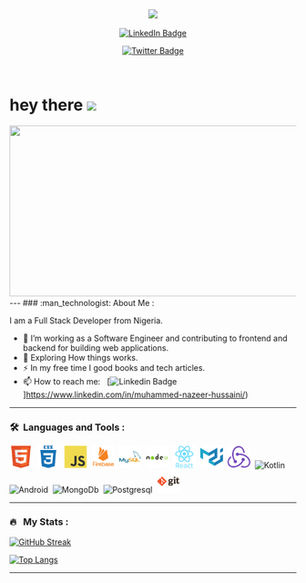 <div id="header" align="center">
  <img src="https://media.giphy.com/media/fvx95jkua5th3YeThr/giphy.gif" width="100"/>
</div>
<div id="badges">
  <p align="center"> <a href="https://www.linkedin.com/in/muhammed-nazeer-hussaini/">
    <img src="https://img.shields.io/badge/LinkedIn-blue?style=for-the-badge&logo=linkedin&logoColor=white" alt="LinkedIn Badge"/>
  </a> </p>
  <p align="center"> <a href="https://twitter.com/_nazeer24">
    <img src="https://img.shields.io/badge/Twitter-blue?style=for-the-badge&logo=twitter&logoColor=white" alt="Twitter Badge"/>
  </a> </p>
  <p align="center">
  <img src="https://komarev.com/ghpvc/?username=your-github-username&style=flat-square&color=blue" alt=""/>
  </p>
  <h1>
  hey there
  <img src="https://media.giphy.com/media/hvRJCLFzcasrR4ia7z/giphy.gif" width="30px"/>
</h1>
</div>
<div align="center">
  <img src="https://media.giphy.com/media/dWesBcTLavkZuG35MI/giphy.gif" width="600" height="300"/>
</div>
---
### :man_technologist: About Me :

I am a Full Stack Developer from Nigeria.

- 🔭 I’m working as a Software Engineer and contributing to frontend and backend for building web applications.
- 🌱 Exploring How things works.
- ⚡ In my free time I good books and tech articles.
- 📫 How to reach me: &nbsp; [![Linkedin Badge](https://img.shields.io/badge/-muhammed-blue?style=flat&logo=Linkedin&logoColor=white)]https://www.linkedin.com/in/muhammed-nazeer-hussaini/)


---

### 🛠 &nbsp;Languages and Tools :

<p>
  <img src="https://github.com/devicons/devicon/blob/master/icons/html5/html5-original.svg" title="HTML5" alt="HTML" width="40" height="40"/>&nbsp;
  <img src="https://github.com/devicons/devicon/blob/master/icons/css3/css3-plain-wordmark.svg"  title="CSS3" alt="CSS" width="40" height="40"/>&nbsp;
<img src="https://github.com/devicons/devicon/blob/master/icons/javascript/javascript-original.svg" title="JavaScript" alt="JavaScript" width="40" height="40"/>&nbsp;
<img src="https://github.com/devicons/devicon/blob/master/icons/firebase/firebase-plain-wordmark.svg" title="Firebase" alt="Firebase" width="40" height="40"/>&nbsp;
<img src="https://github.com/devicons/devicon/blob/master/icons/mysql/mysql-original-wordmark.svg" title="MySQL"  alt="MySQL" width="40" height="40"/>&nbsp;
<img src="https://github.com/devicons/devicon/blob/master/icons/nodejs/nodejs-original-wordmark.svg" title="NodeJS" alt="NodeJS" width="40" height="40"/>&nbsp;
<img src="https://github.com/devicons/devicon/blob/master/icons/react/react-original-wordmark.svg" title="React" alt="React" width="40" height="40"/>&nbsp;
<img src="https://github.com/devicons/devicon/blob/master/icons/materialui/materialui-original.svg" title="Material UI" alt="Material UI" width="40" height="40"/>&nbsp;
<img src="https://github.com/devicons/devicon/blob/master/icons/redux/redux-original.svg" title="Redux" alt="Redux " width="40" height="40"/>&nbsp;
<img src="https://www.vectorlogo.zone/logos/kotlinlang/kotlinlang-icon.svg" title="Kotlin"  alt="Kotlin" width="40" height="40"/>&nbsp;
<img src="https://www.vectorlogo.zone/logos/android/android-ar21.svg" title="Android"  alt="Android" width="40" height="40"/>&nbsp;
<img src="https://www.vectorlogo.zone/logos/mongodb/mongodb-ar21.svg" title="MongoDb"  alt="MongoDb" width="40" height="40"/>&nbsp;
 <img src="https://www.vectorlogo.zone/logos/postgresql/postgresql-ar21.svg" title="Postgresql"  alt="Postgresql" width="40" height="40"/>&nbsp;
<img src="https://github.com/devicons/devicon/blob/master/icons/git/git-original-wordmark.svg" title="Git" **alt="Git" width="40" height="40"/>&nbsp;
</p>

---

### 🔥 &nbsp; My Stats :
[![GitHub Streak](http://github-readme-streak-stats.herokuapp.com?user=muhammednazeer&theme=dark&background=000000)](https://git.io/streak-stats)

[![Top Langs](https://github-readme-stats.vercel.app/api/top-langs/?username=muhammednazeer&layout=compact&theme=vision-friendly-dark)](https://github.com/anuraghazra/github-readme-stats)

---
